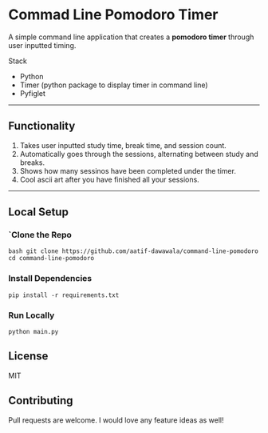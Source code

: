 # Commad Line Pomodoro Timer

A simple command line application that creates a **pomodoro timer** through user inputted timing. 

Stack
- Python
- Timer (python package to display timer in command line)
- Pyfiglet

---

## Functionality
1. Takes user inputted study time, break time, and session count.
2. Automatically goes through the sessions, alternating between study and breaks.
3. Shows how many sessinos have been completed under the timer.
4. Cool ascii art after you have finished all your sessions. 

---

## Local Setup

### `Clone the Repo
```
bash git clone https://github.com/aatif-dawawala/command-line-pomodoro
cd command-line-pomodoro
```

### Install Dependencies
```pip install -r requirements.txt```

### Run Locally
```python main.py```

## License
MIT

## Contributing
Pull requests are welcome. I would love any feature ideas as well!